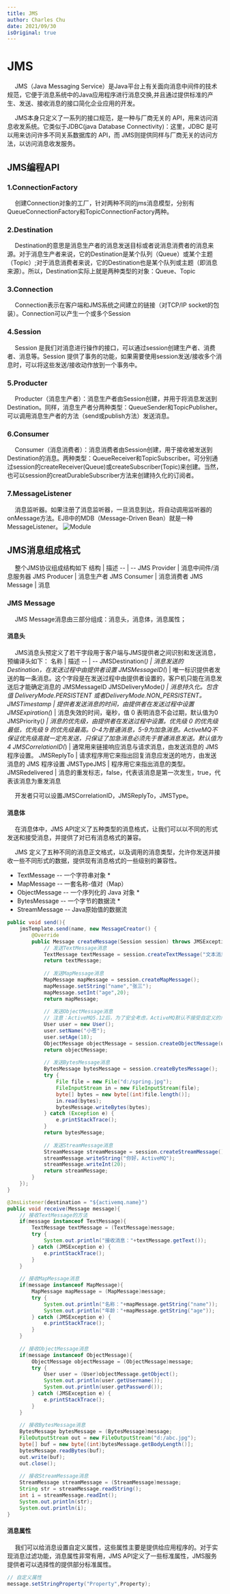 ```yaml
---
title: JMS
author: Charles Chu
date: 2021/09/30
isOriginal: true
---
```


# JMS

&emsp; JMS（Java Messaging Service）是Java平台上有关面向消息中间件的技术规范，它便于消息系统中的Java应用程序进行消息交换,并且通过提供标准的产生、发送、接收消息的接口简化企业应用的开发。

&emsp; JMS本身只定义了一系列的接口规范，是一种与厂商无关的 API，用来访问消息收发系统。它类似于JDBC(java Database Connectivity)：这里，JDBC 是可以用来访问许多不同关系数据库的 API，而 JMS则提供同样与厂商无关的访问方法，以访问消息收发服务。

## JMS编程API

### 1.ConnectionFactory
&emsp; 创建Connection对象的工厂，针对两种不同的jms消息模型，分别有QueueConnectionFactory和TopicConnectionFactory两种。

### 2.Destination
&emsp; Destination的意思是消息生产者的消息发送目标或者说消息消费者的消息来源。对于消息生产者来说，它的Destination是某个队列（Queue）或某个主题（Topic）;对于消息消费者来说，它的Destination也是某个队列或主题（即消息来源）。所以，Destination实际上就是两种类型的对象：Queue、Topic

### 3.Connection
&emsp; Connection表示在客户端和JMS系统之间建立的链接（对TCP/IP socket的包装）。Connection可以产生一个或多个Session

### 4.Session
&emsp; Session 是我们对消息进行操作的接口，可以通过session创建生产者、消费者、消息等。Session 提供了事务的功能，如果需要使用session发送/接收多个消息时，可以将这些发送/接收动作放到一个事务中。

### 5.Producter
&emsp; Producter（消息生产者）：消息生产者由Session创建，并用于将消息发送到Destination。同样，消息生产者分两种类型：QueueSender和TopicPublisher。可以调用消息生产者的方法（send或publish方法）发送消息。

### 6.Consumer
&emsp; Consumer（消息消费者）：消息消费者由Session创建，用于接收被发送到Destination的消息。两种类型：QueueReceiver和TopicSubscriber。可分别通过session的createReceiver(Queue)或createSubscriber(Topic)来创建。当然，也可以session的creatDurableSubscriber方法来创建持久化的订阅者。

### 7.MessageListener
&emsp; 消息监听器。如果注册了消息监听器，一旦消息到达，将自动调用监听器的onMessage方法。EJB中的MDB（Message-Driven Bean）就是一种MessageListener。
![Module](/public/middleware/jms/Module.png)

## JMS消息组成格式
&emsp; 整个JMS协议组成结构如下
结构 | 描述
-- | --
JMS Provider | 消息中间件/消息服务器
JMS Producer | 消息生产者 
JMS Consumer | 消息消费者
JMS Message | 消息

### JMS Message 
&emsp; JMS Message消息由三部分组成：消息头，消息体，消息属性；

#### 消息头
&emsp; JMS消息头预定义了若干字段用于客户端与JMS提供者之间识别和发送消息，预编译头如下：
名称 | 描述
-- | --
JMSDestination(*) | 消息发送的 Destination，在发送过程中由提供者设置
JMSMessageID(*) | 唯一标识提供者发送的每一条消息。这个字段是在发送过程中由提供者设置的，客户机只能在消息发送后才能确定消息的 JMSMessageID
JMSDeliveryMode(*) | 消息持久化。包含值 DeliveryMode.PERSISTENT 或者DeliveryMode.NON_PERSISTENT。
JMSTimestamp | 提供者发送消息的时间，由提供者在发送过程中设置
JMSExpiration(*) | 消息失效的时间，毫秒，值 0 表明消息不会过期，默认值为0
JMSPriority(*) | 消息的优先级，由提供者在发送过程中设置。优先级 0 的优先级最低，优先级 9 的优先级最高。0-4为普通消息，5-9为加急消息。ActiveMQ不保证优先级高就一定先发送，只保证了加急消息必须先于普通消息发送。默认值为4
JMSCorrelationID(*) | 通常用来链接响应消息与请求消息，由发送消息的 JMS 程序设置。
JMSReplyTo | 请求程序用它来指出回复消息应发送的地方，由发送消息的 JMS 程序设置
JMSTypeJMS | 程序用它来指出消息的类型。
JMSRedelivered | 消息的重发标志，false，代表该消息是第一次发生，true，代表该消息为重发消息

&emsp; 开发者只可以设置JMSCorrelationID，JMSReplyTo，JMSType。

#### 消息体
&emsp; 在消息体中，JMS API定义了五种类型的消息格式，让我们可以以不同的形式发送和接受消息，并提供了对已有消息格式的兼容。

&emsp; JMS 定义了五种不同的消息正文格式，以及调用的消息类型，允许你发送并接收一些不同形式的数据，提供现有消息格式的一些级别的兼容性。
- TextMessage -- 一个字符串对象 *
- MapMessage -- 一套名称-值对（Map）
- ObjectMessage -- 一个序列化的 Java 对象 *
- BytesMessage -- 一个字节的数据流 *
- StreamMessage -- Java原始值的数据流
```java
public void send(){
    jmsTemplate.send(name, new MessageCreator() {
        @Override
        public Message createMessage(Session session) throws JMSException {
            // 发送TextMessage消息
            TextMessage textMessage = session.createTextMessage("文本消息");
            return textMessage;
            
            // 发送MapMessage消息
            MapMessage mapMessage = session.createMapMessage();
            mapMessage.setString("name","张三");
            mapMessage.setInt("age",20);
            return mapMessage;
            
            // 发送ObjectMessage消息
            // 注意：ActiveMQ5.12后，为了安全考虑，ActiveMQ默认不接受自定义的序列化对象，需要将自定义的加入到受信任的列表。
            User user = new User();
            user.setName("小苍");
            user.setAge(18);
            ObjectMessage objectMessage = session.createObjectMessage(user);
            return objectMessage;
            
            // 发送BytesMessage消息
            BytesMessage bytesMessage = session.createBytesMessage();
            try {
                File file = new File("d:/spring.jpg");
                FileInputStream in = new FileInputStream(file);
                byte[] bytes = new byte[(int)file.length()];
                in.read(bytes);
                bytesMessage.writeBytes(bytes);
            } catch (Exception e) {
                e.printStackTrace();
            }
            return bytesMessage;
            
            // 发送StreamMessage消息
            StreamMessage streamMessage = session.createStreamMessage();
            streamMessage.writeString("你好，ActiveMQ");
            streamMessage.writeInt(20);
            return streamMessage;
        }
    });
}

@JmsListener(destination = "${activemq.name}")
public void receive(Message message){
    // 接收TextMessage的方法
    if(message instanceof TextMessage){
        TextMessage textMessage = (TextMessage)message;
        try {
            System.out.println("接收消息："+textMessage.getText());
        } catch (JMSException e) {
            e.printStackTrace();
        }
    }
    
    // 接收MapMessage消息
    if(message instanceof MapMessage){
        MapMessage mapMessage = (MapMessage)message;
        try {
            System.out.println("名称："+mapMessage.getString("name"));
            System.out.println("年龄："+mapMessage.getString("age"));
        } catch (JMSException e) {
            e.printStackTrace();
        }
    }
    
    // 接收ObjectMessage消息
    if(message instanceof ObjectMessage){
        ObjectMessage objectMessage = (ObjectMessage)message;
        try {
            User user = (User)objectMessage.getObject();
            System.out.println(user.getUsername());
            System.out.println(user.getPassword());
        } catch (JMSException e) {
            e.printStackTrace();
        }
    }
    
    // 接收BytesMessage消息
    BytesMessage bytesMessage = (BytesMessage)message;
    FileOutputStream out = new FileOutputStream("d:/abc.jpg");
    byte[] buf = new byte[(int)bytesMessage.getBodyLength()];
    bytesMessage.readBytes(buf);
    out.write(buf);
    out.close();
    
    // 接收StreamMessage消息
    StreamMessage streamMessage = (StreamMessage)message;
    String str = streamMessage.readString();
    int i = streamMessage.readInt();
    System.out.println(str);
    System.out.println(i);
}
```

#### 消息属性
&emsp; 我们可以给消息设置自定义属性，这些属性主要是提供给应用程序的。对于实现消息过滤功能，消息属性非常有用，JMS API定义了一些标准属性，JMS服务提供者可以选择性的提供部分标准属性。
```java
// 自定义属性
message.setStringProperty("Property",Property);
```